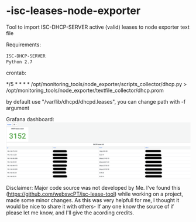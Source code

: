 # -isc-leases-node-exporter

Tool to import ISC-DHCP-SERVER active (valid) leases to node exporter text file

Requirements:

    ISC-DHCP-SERVER
    Python 2.7

crontab:

*/5 * * * * /opt/monitoring_tools/node_exporter/scripts_collector/dhcp.py > /opt/monitoring_tools/node_exporter/textfile_collector/dhcp.prom

by default use "/var/lib/dhcpd/dhcpd.leases", you can change path with -f argument

Grafana dashboard:
![alt text](https://github.com/Fritnes/-isc-leases-node-exporter/blob/main/grafana-dashboard/dashboard.png?raw=true)

Disclaimer:
Major code source was not developed by Me.
I've found this (https://github.com/websvcPT/isc-lease-tool) while working on a project, made some minor changes.
As this was very helpfull for me, I thought it would be nice to share it with others-
If any one know the source of if please let me know, and I'll give the acording credits.
